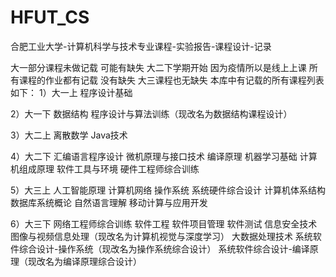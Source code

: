 # HFUT_CS
合肥工业大学-计算机科学与技术专业课程-实验报告-课程设计-记录

大一部分课程未做记载 可能有缺失
大二下学期开始 因为疫情所以是线上上课 所有课程的作业都有记载 没有缺失
大三课程也无缺失
本库中有记载的所有课程列表如下：
1）大一上 
程序设计基础

2）大一下
数据结构
程序设计与算法训练（现改名为数据结构课程设计）

3）大二上
离散数学
Java技术

4）大二下
汇编语言程序设计
微机原理与接口技术
编译原理
机器学习基础
计算机组成原理
软件工具与环境
硬件工程师综合训练

5）大三上
人工智能原理
计算机网络
操作系统
系统硬件综合设计
计算机体系结构
数据库系统概论
自然语言理解
移动计算与应用开发

6）大三下
网络工程师综合训练
软件工程
软件项目管理
软件测试
信息安全技术
图像与视频信息处理（现改名为计算机视觉与深度学习）
大数据处理技术
系统软件综合设计-操作系统（现改名为操作系统综合设计）
系统软件综合设计-编译原理（现改名为编译原理综合设计）
